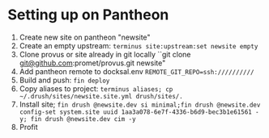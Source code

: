 # Setting up on Pantheon

1. Create new site on pantheon "newsite"
2. Create an empty upstream: ``terminus site:upstream:set newsite empty``
3. Clone provus or site already in git locally ``git clone git@github.com:promet/provus.git newsite"
4. Add pantheon remote to docksal.env ``REMOTE_GIT_REPO=ssh://////////``
5. Build and push: ``fin deploy``
6. Copy aliases to project: ``terminus aliases; cp ~/.drush/sites/newsite.site.yml drush/sites/.``
7. Install site; ``fin drush @newsite.dev si minimal;fin drush @newsite.dev config-set system.site uuid 1aa3a078-6e7f-4336-b6d9-bec3b1e61561 -y; fin drush @newsite.dev cim -y``
8. Profit
